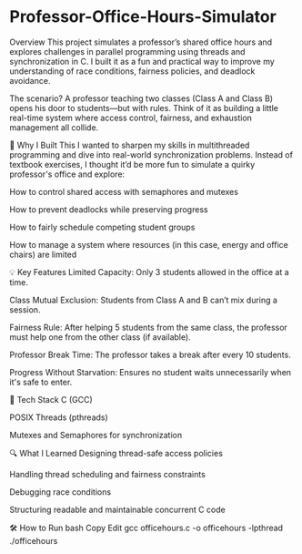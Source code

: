 # Professor-Office-Hours-Simulator
Overview
This project simulates a professor’s shared office hours and explores challenges in parallel programming using threads and synchronization in C. I built it as a fun and practical way to improve my understanding of race conditions, fairness policies, and deadlock avoidance.

The scenario? A professor teaching two classes (Class A and Class B) opens his door to students—but with rules. Think of it as building a little real-time system where access control, fairness, and exhaustion management all collide.

🧠 Why I Built This
I wanted to sharpen my skills in multithreaded programming and dive into real-world synchronization problems. Instead of textbook exercises, I thought it’d be more fun to simulate a quirky professor's office and explore:

How to control shared access with semaphores and mutexes

How to prevent deadlocks while preserving progress

How to fairly schedule competing student groups

How to manage a system where resources (in this case, energy and office chairs) are limited

💡 Key Features
Limited Capacity: Only 3 students allowed in the office at a time.

Class Mutual Exclusion: Students from Class A and B can’t mix during a session.

Fairness Rule: After helping 5 students from the same class, the professor must help one from the other class (if available).

Professor Break Time: The professor takes a break after every 10 students.

Progress Without Starvation: Ensures no student waits unnecessarily when it's safe to enter.

🔧 Tech Stack
C (GCC)

POSIX Threads (pthreads)

Mutexes and Semaphores for synchronization

🔍 What I Learned
Designing thread-safe access policies

Handling thread scheduling and fairness constraints

Debugging race conditions

Structuring readable and maintainable concurrent C code

🛠️ How to Run
bash
Copy
Edit
gcc officehours.c -o officehours -lpthread
./officehours
